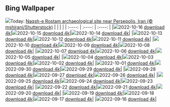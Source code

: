 ## Bing Wallpaper
![](./wallpaper/2022-10-16.jpg)Today: [Naqsh-e Rostam archaeological site near Persepolis, Iran (© mshirani/Shutterstock)](./wallpaper/2022-10-16.jpg)
|      |      |      |
| :----: | :----: | :----: |
|![](./wallpaper/2022-10-16_sm.jpg)2022-10-16 [download 4k](./wallpaper/2022-10-16.jpg)|![](./wallpaper/2022-10-15_sm.jpg)2022-10-15 [download 4k](./wallpaper/2022-10-15.jpg)|![](./wallpaper/2022-10-14_sm.jpg)2022-10-14 [download 4k](./wallpaper/2022-10-14.jpg)|
|![](./wallpaper/2022-10-13_sm.jpg)2022-10-13 [download 4k](./wallpaper/2022-10-13.jpg)|![](./wallpaper/2022-10-12_sm.jpg)2022-10-12 [download 4k](./wallpaper/2022-10-12.jpg)|![](./wallpaper/2022-10-11_sm.jpg)2022-10-11 [download 4k](./wallpaper/2022-10-11.jpg)|
|![](./wallpaper/2022-10-10_sm.jpg)2022-10-10 [download 4k](./wallpaper/2022-10-10.jpg)|![](./wallpaper/2022-10-09_sm.jpg)2022-10-09 [download 4k](./wallpaper/2022-10-09.jpg)|![](./wallpaper/2022-10-08_sm.jpg)2022-10-08 [download 4k](./wallpaper/2022-10-08.jpg)|
|![](./wallpaper/2022-10-07_sm.jpg)2022-10-07 [download 4k](./wallpaper/2022-10-07.jpg)|![](./wallpaper/2022-10-06_sm.jpg)2022-10-06 [download 4k](./wallpaper/2022-10-06.jpg)|![](./wallpaper/2022-10-05_sm.jpg)2022-10-05 [download 4k](./wallpaper/2022-10-05.jpg)|
|![](./wallpaper/2022-10-04_sm.jpg)2022-10-04 [download 4k](./wallpaper/2022-10-04.jpg)|![](./wallpaper/2022-10-03_sm.jpg)2022-10-03 [download 4k](./wallpaper/2022-10-03.jpg)|![](./wallpaper/2022-10-02_sm.jpg)2022-10-02 [download 4k](./wallpaper/2022-10-02.jpg)|
|![](./wallpaper/2022-10-01_sm.jpg)2022-10-01 [download 4k](./wallpaper/2022-10-01.jpg)|![](./wallpaper/2022-09-30_sm.jpg)2022-09-30 [download 4k](./wallpaper/2022-09-30.jpg)|![](./wallpaper/2022-09-29_sm.jpg)2022-09-29 [download 4k](./wallpaper/2022-09-29.jpg)|
|![](./wallpaper/2022-09-28_sm.jpg)2022-09-28 [download 4k](./wallpaper/2022-09-28.jpg)|![](./wallpaper/2022-09-27_sm.jpg)2022-09-27 [download 4k](./wallpaper/2022-09-27.jpg)|![](./wallpaper/2022-09-26_sm.jpg)2022-09-26 [download 4k](./wallpaper/2022-09-26.jpg)|
|![](./wallpaper/2022-09-25_sm.jpg)2022-09-25 [download 4k](./wallpaper/2022-09-25.jpg)|![](./wallpaper/2022-09-24_sm.jpg)2022-09-24 [download 4k](./wallpaper/2022-09-24.jpg)|![](./wallpaper/2022-09-23_sm.jpg)2022-09-23 [download 4k](./wallpaper/2022-09-23.jpg)|
|![](./wallpaper/2022-09-22_sm.jpg)2022-09-22 [download 4k](./wallpaper/2022-09-22.jpg)|![](./wallpaper/2022-09-21_sm.jpg)2022-09-21 [download 4k](./wallpaper/2022-09-21.jpg)|![](./wallpaper/2022-09-20_sm.jpg)2022-09-20 [download 4k](./wallpaper/2022-09-20.jpg)|
|![](./wallpaper/2022-09-19_sm.jpg)2022-09-19 [download 4k](./wallpaper/2022-09-19.jpg)|![](./wallpaper/2022-09-18_sm.jpg)2022-09-18 [download 4k](./wallpaper/2022-09-18.jpg)|![](./wallpaper/2022-09-17_sm.jpg)2022-09-17 [download 4k](./wallpaper/2022-09-17.jpg)|
|![](./wallpaper/2022-09-16_sm.jpg)2022-09-16 [download 4k](./wallpaper/2022-09-16.jpg)|